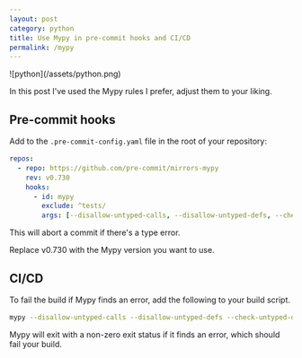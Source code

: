 ```yaml
---
layout: post
category: python
title: Use Mypy in pre-commit hooks and CI/CD
permalink: /mypy
---
```

<div class="wide-logos" markdown="1">
![python](/assets/python.png)
</div>

In this post I've used the Mypy rules I prefer, adjust them to your liking.

## Pre-commit hooks

Add to the `.pre-commit-config.yaml` file in the root of your repository:

```yaml
repos:
  - repo: https://github.com/pre-commit/mirrors-mypy
    rev: v0.730
    hooks:
      - id: mypy
        exclude: ^tests/
        args: [--disallow-untyped-calls, --disallow-untyped-defs, --check-untyped-defs, --ignore-missing-imports]
```

This will abort a commit if there's a type error.

Replace v0.730 with the Mypy version you want to use.

## CI/CD

To fail the build if Mypy finds an error, add the following to your build
script.

```sh
mypy --disallow-untyped-calls --disallow-untyped-defs --check-untyped-defs --ignore-missing-imports /path/to/code
```

Mypy will exit with a non-zero exit status if it finds an error, which should
fail your build.
